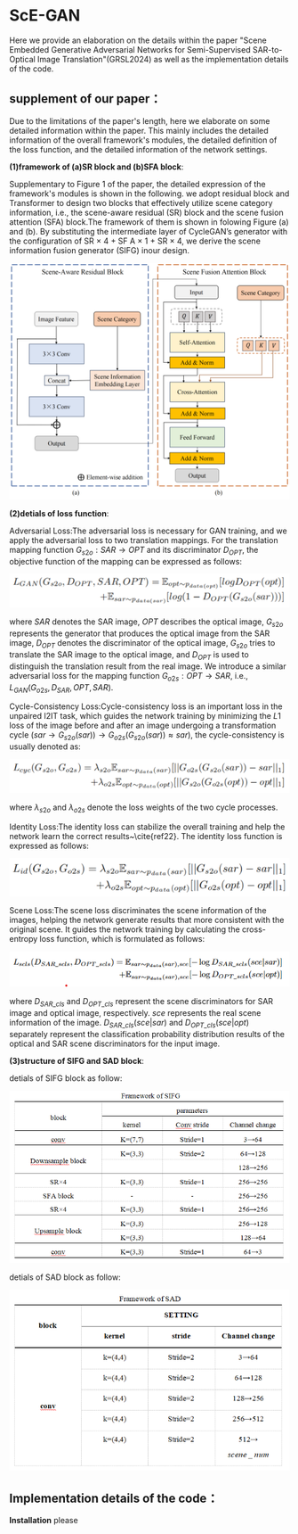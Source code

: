 # ScE-GAN
Here we provide an elaboration on the details within the paper "Scene Embedded Generative Adversarial Networks
for Semi-Supervised SAR-to-Optical Image Translation"(GRSL2024) as well as the implementation details of the code.

## supplement of our paper：
Due to the limitations of the paper's length, here we elaborate on some detailed information within the paper. This mainly includes the detailed information of the overall framework's modules, the detailed definition of the loss function, and the detailed information of the network settings. 

**(1)framework of (a)SR block and (b)SFA block**:

Supplementary to Figure 1 of the paper, the detailed expression of the framework's modules is shown in the following. 
we adopt residual block and Transformer to design two blocks that effectively utilize scene category information, i.e., the scene-aware residual (SR) block and the scene fusion attention (SFA) block.The framework of them is shown in folowing Figure (a) and (b).
By substituting the intermediate layer of CycleGAN’s generator with the configuration of SR × 4 + SF A × 1 + SR × 4, we derive the scene information fusion generator (SIFG) inour design.

<img src='imgs/Figure.png' width="800"/>

**(2)detials of loss function**:

Adversarial Loss:The adversarial loss is necessary for GAN training, and we apply the adversarial loss to two translation mappings. For the translation mapping function $G_{s2o}:SAR\rightarrow OPT$ and its discriminator $D_{OPT}$, the objective function of the mapping can be expressed as follows:

<img src='imgs/adloss.jpg'>

where $SAR$ denotes the SAR image, $OPT$ describes the optical image, $G_{s2o}$ represents the generator that produces the optical image from the SAR image, $D_{OPT}$ denotes the discriminator of the optical image, $G_{s2o}$ tries to translate the SAR image to the optical image, and $D_{OPT}$ is used to distinguish the translation result from the real image. We introduce a similar adversarial loss for the mapping function $G_{o2s}:OPT \rightarrow SAR$, i.e., $L_{GAN}(G_{o2s},D_{SAR},OPT,SAR)$.

Cycle-Consistency Loss:Cycle-consistency loss is an important loss in the unpaired I2IT task, which guides the network training by minimizing the $L1$ loss of the image before and after an image undergoing a transformation cycle ($sar\rightarrow G_{s2o}(sar))\rightarrow G_{o2s}(G_{s2o}(sar))\approx sar$), the cycle-consistency is usually denoted as:

<img src='imgs/cycloss.jpg' >

where $\lambda_{s2o}$ and $\lambda_{o2s}$ denote the loss weights of the two cycle processes.

Identity Loss:The identity loss can stabilize the overall training and help the network learn the correct results~\cite{ref22}. The identity loss function is expressed as follows:

<img src='imgs/idloss.jpg' >

Scene Loss:The scene loss discriminates the scene information of the images, helping the network generate results that more consistent with the original scene. It guides the network training by calculating the cross-entropy loss function, which is formulated as follows:

<img src='imgs/clsloss.jpg' >

where $D_{SAR\_cls}$ and $D_{OPT\_cls}$ represent the scene discriminators for SAR image and optical image, respectively. $sce$ represents the real scene information of the image. ${D_{SAR\_cls}}(sce|sar)$ and ${D_{OPT\_cls}}(sce|opt)$ separately represent the classification probability distribution results of the optical and SAR scene discriminators for the input image.

**(3)structure of SIFG and SAD block**:

detials of SIFG block as follow:

<img src='imgs/parag.jpg' >

detials of SAD block as follow:

<img src='imgs/parad.jpg' >

## Implementation details of the code：

**Installation**
please 





